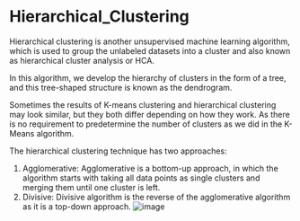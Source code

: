 # Hierarchical_Clustering
Hierarchical clustering is another unsupervised machine learning algorithm, which is used to group the unlabeled datasets into a cluster and also known as hierarchical cluster analysis or HCA.

In this algorithm, we develop the hierarchy of clusters in the form of a tree, and this tree-shaped structure is known as the dendrogram.

Sometimes the results of K-means clustering and hierarchical clustering may look similar, but they both differ depending on how they work. As there is no requirement to predetermine the number of clusters as we did in the K-Means algorithm.

The hierarchical clustering technique has two approaches:
 1. Agglomerative: Agglomerative is a bottom-up approach, in which the algorithm starts with taking all data points as single clusters and merging them until one cluster is left.
 2. Divisive: Divisive algorithm is the reverse of the agglomerative algorithm as it is a top-down approach.
 ![image](https://github.com/Lakshya300104/Hierarchical_Clustering/assets/117552918/f566f2ae-80cd-4dc5-bc06-c3a4006c84d0)
